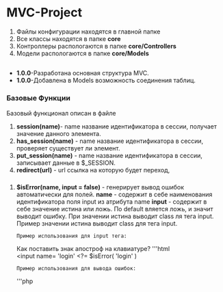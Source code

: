 <h1>MVC-Project</h1>
<ol>
    <li>Файлы конфигурации находятся в главной папке</li>
    <li>Все классы находятся в папке <b>core</b> </li>
    <li>Контроллеры распологаются в папке <b>core/Controllers</b></li>
    <li>Модели распологаются в папке <b>core/Models</b></li>
</ol>

<h2></h2>
<ul>
    <li><b>1.0.0</b>-Разработана основная структура MVC.</li>
    <li><b>1.0.0</b>-Добавлена в Models возможность соединения таблиц.</li>
</ul>

<h3>Базовые Функции</h3>
<p>
    Базовый функционал описан в файле <a href ="./core/basfunction.php"></a></p>
<ol>
    <li><b>session(name)</b>- name название идентификатора в сессии, получает значение данного элемента.</li>
    <li><b>has_session(name)</b> - name название идентификатора в сессии, проверяет существует ли элемент.</li>
    <li><b>put_session(name)</b> - name название идентификатора в сессии, записывает данные в $_SESSION.</li>
    <li><b>redirect(url)</b> - url ссылка на которую будет переход, </li>
</ol>

<h3></h3>
<ol>
    <li><b>$isError(name, input = false)</b> - генерирует вывод ошибок автоматически для полей.
    <b>name</b> - содержит в себе наименования идентификатора поля input из атрибута name
    <b>input</b> - содержит в себе значение истина или ложь. По default вляется ложь, и значит выводит ошибку. При значении истина выводит class ля тега input.
    Пример значении истина выводит class для тега input.<br>

    Пример использования для input тега:

Как поставить знак апостроф на клавиатуре?
'''html   
<input name= 'login' <?= $isError( 'login' )

    Пример использования для вывода ошибок:
'''php
<?= $isError('login')?>

</li>
</ol>

